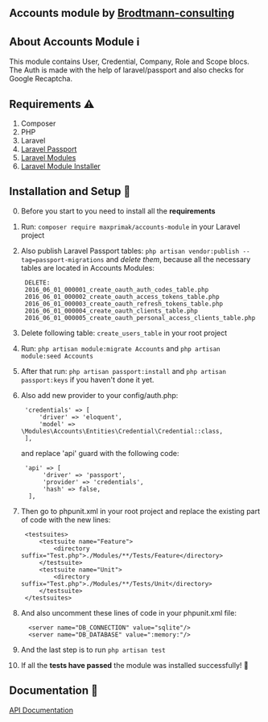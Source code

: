 ## Accounts module by [Brodtmann-consulting](https://brodtmann-consulting.com/)

## About Accounts Module :information_source:

This module contains User, Credential, Company, Role and Scope blocs. The Auth is made with the help of laravel/passport and also checks for Google Recaptcha. 

## Requirements :warning:

1) Composer
2) PHP
3) Laravel
4) [Laravel Passport](https://laravel.com/docs/8.x/passport)
5) [Laravel Modules](https://nwidart.com/laravel-modules/v6/installation-and-setup)
6) [Laravel Module Installer](https://github.com/joshbrw/laravel-module-installer)

## Installation and Setup :rocket:

0) Before you start to you need to install all the **requirements**

1) Run: `composer require maxprimak/accounts-module` in your Laravel project
2) Also publish Laravel Passport tables: `php artisan vendor:publish --tag=passport-migrations` and *delete them*, because all the necessary tables are located in Accounts Modules:
        
        DELETE:
        2016_06_01_000001_create_oauth_auth_codes_table.php
        2016_06_01_000002_create_oauth_access_tokens_table.php
        2016_06_01_000003_create_oauth_refresh_tokens_table.php
        2016_06_01_000004_create_oauth_clients_table.php
        2016_06_01_000005_create_oauth_personal_access_clients_table.php
        
3) Delete following table: `create_users_table` in your root project
4) Run: `php artisan module:migrate Accounts` and `php artisan module:seed Accounts`
5) After that run: `php artisan passport:install` and `php artisan passport:keys` if you haven't done it yet.
6) Also add new provider to your config/auth.php:
        
        'credentials' => [
            'driver' => 'eloquent',
            'model' => \Modules\Accounts\Entities\Credential\Credential::class,
        ],
                
    and replace 'api' guard with the following code:

        'api' => [
             'driver' => 'passport',
             'provider' => 'credentials',
             'hash' => false,
         ], 

7) Then go to phpunit.xml in your root project and replace the existing part of code with the new lines:
  
        <testsuites> 
            <testsuite name="Feature">
                <directory suffix="Test.php">./Modules/**/Tests/Feature</directory>
            </testsuite>
            <testsuite name="Unit">
                <directory suffix="Test.php">./Modules/**/Tests/Unit</directory>
            </testsuite>
        </testsuites>
8) And also uncomment these lines of code in your phpunit.xml file:

         <server name="DB_CONNECTION" value="sqlite"/>
         <server name="DB_DATABASE" value=":memory:"/>
                 
9) And the last step is to run `php artisan test`
10) If all the **tests have passed** the module was installed successfully! :tada:

## Documentation :book:

[API Documentation](https://documenter.getpostman.com/view/11679015/TVzRFdDY)
